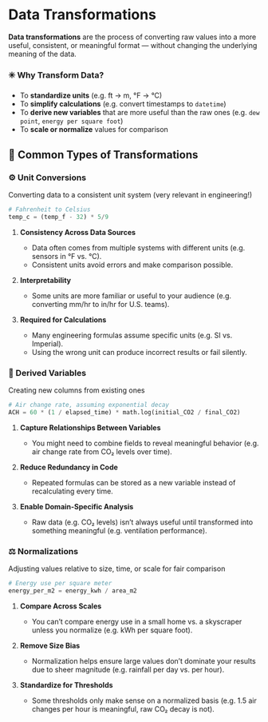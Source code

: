 
# Data Transformations
**Data transformations** are the process of converting raw values into a more useful, consistent, or meaningful format — without changing the underlying meaning of the data.

### ✳️ Why Transform Data?

- To **standardize units** (e.g. ft → m, °F → °C)
- To **simplify calculations** (e.g. convert timestamps to `datetime`)
- To **derive new variables** that are more useful than the raw ones (e.g. `dew point`, `energy per square foot`)
- To **scale or normalize** values for comparison

## 🔧 Common Types of Transformations

### ⚙️ Unit Conversions
Converting data to a consistent unit system (very relevant in engineering!)
```python
# Fahrenheit to Celsius
temp_c = (temp_f - 32) * 5/9
```

1. **Consistency Across Data Sources**
   - Data often comes from multiple systems with different units (e.g. sensors in °F vs. °C).
   - Consistent units avoid errors and make comparison possible.

2. **Interpretability**
   - Some units are more familiar or useful to your audience (e.g. converting mm/hr to in/hr for U.S. teams).

3. **Required for Calculations**
   - Many engineering formulas assume specific units (e.g. SI vs. Imperial).
   - Using the wrong unit can produce incorrect results or fail silently.

### 🧮 Derived Variables
Creating new columns from existing ones
```python
# Air change rate, assuming exponential decay
ACH = 60 * (1 / elapsed_time) * math.log(initial_CO2 / final_CO2)
```

1. **Capture Relationships Between Variables**
   - You might need to combine fields to reveal meaningful behavior (e.g. air change rate from CO₂ levels over time).

2. **Reduce Redundancy in Code**
   - Repeated formulas can be stored as a new variable instead of recalculating every time.

3. **Enable Domain-Specific Analysis**
   - Raw data (e.g. CO₂ levels) isn’t always useful until transformed into something meaningful (e.g. ventilation performance).

### ⚖️ Normalizations
Adjusting values relative to size, time, or scale for fair comparison  
```python
# Energy use per square meter
energy_per_m2 = energy_kwh / area_m2
```

1. **Compare Across Scales**
   - You can’t compare energy use in a small home vs. a skyscraper unless you normalize (e.g. kWh per square foot).

2. **Remove Size Bias**
   - Normalization helps ensure large values don’t dominate your results due to sheer magnitude (e.g. rainfall per day vs. per hour).

3. **Standardize for Thresholds**
   - Some thresholds only make sense on a normalized basis (e.g. 1.5 air changes per hour is meaningful, raw CO₂ decay is not).
